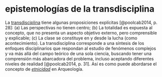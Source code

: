 # epistemologías de la transdisciplina

La [transdisciplina](transdisciplina.md) tiene algunas proposiciones explícitas [@poolcab2014, p. 28]: (a) Las perspectivas no tienen centro;  (b) La totalidad es expuesta al concepto, que no presenta un aspecto objetivo externo, pero comprensible y explicable; (c) La clase se constituye en y desde la lucha (como acontecimiento). La transdisciplina corresponde a una síntesis de los enfoques disciplinarios que respondan al estudio de fenómenos complejos y va más allá del campo teórico de una sola ciencia, buscando tener una comprensión más abarcadora del problema, incluso aceptando diferentes niveles de realidad [@poolcab2014, p. 31]. Así es como puede abordarse el concepto de *[etnicidad](etnicidad.md)* en Arqueología.

[^1]: «Poliagenciación son las capacidades causales de cualquier material o inmaterial, llamados poliagentes [...] La [arqueologia](arqueologia.md) poliagenciativa coloca los restos materiales de hoy en el centro, en vez de a un desconocido e invisible agente humano del pasado.» Shaw, 2004, p. 102<https://www.redwoods.edu/DesktopModules/EasyDNNNews/DocumentDownload.ashx?portalid=216&moduleid=18614&articleid=3949&documentid=2271>
